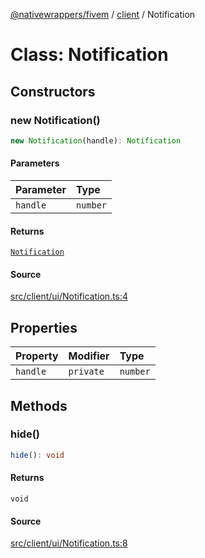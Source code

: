 [@nativewrappers/fivem](../../README.md) / [client](../README.md) / Notification

# Class: Notification

## Constructors

### new Notification()

```ts
new Notification(handle): Notification
```

#### Parameters

| Parameter | Type |
| :------ | :------ |
| `handle` | `number` |

#### Returns

[`Notification`](Notification.md)

#### Source

[src/client/ui/Notification.ts:4](https://github.com/nativewrappers/fivem/blob/dc30be651dd1d99507081f19ee3707fad2d3aa44/src/client/ui/Notification.ts#L4)

## Properties

| Property | Modifier | Type |
| :------ | :------ | :------ |
| `handle` | `private` | `number` |

## Methods

### hide()

```ts
hide(): void
```

#### Returns

`void`

#### Source

[src/client/ui/Notification.ts:8](https://github.com/nativewrappers/fivem/blob/dc30be651dd1d99507081f19ee3707fad2d3aa44/src/client/ui/Notification.ts#L8)
